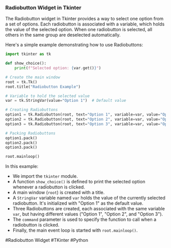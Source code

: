 ### Radiobutton Widget in Tkinter

The Radiobutton widget in Tkinter provides a way to select one option from a set of options. Each radiobutton is associated with a variable, which holds the value of the selected option. When one radiobutton is selected, all others in the same group are deselected automatically.

Here's a simple example demonstrating how to use Radiobuttons:

```python
import tkinter as tk

def show_choice():
    print(f"Selected option: {var.get()}")

# Create the main window
root = tk.Tk()
root.title("Radiobutton Example")

# Variable to hold the selected value
var = tk.StringVar(value="Option 1")  # Default value

# Creating Radiobuttons
option1 = tk.Radiobutton(root, text="Option 1", variable=var, value="Option 1", command=show_choice)
option2 = tk.Radiobutton(root, text="Option 2", variable=var, value="Option 2", command=show_choice)
option3 = tk.Radiobutton(root, text="Option 3", variable=var, value="Option 3", command=show_choice)

# Packing Radiobuttons
option1.pack()
option2.pack()
option3.pack()

root.mainloop()
```

In this example:
- We import the `tkinter` module.
- A function `show_choice()` is defined to print the selected option whenever a radiobutton is clicked.
- A main window (`root`) is created with a title.
- A `StringVar` variable named `var` holds the value of the currently selected radiobutton. It's initialized with "Option 1" as the default value.
- Three Radiobuttons are created, each associated with the same variable `var`, but having different values ("Option 1", "Option 2", and "Option 3").
- The `command` parameter is used to specify the function to call when a radiobutton is clicked.
- Finally, the main event loop is started with `root.mainloop()`.

#Radiobutton Widget #TKinter #Python